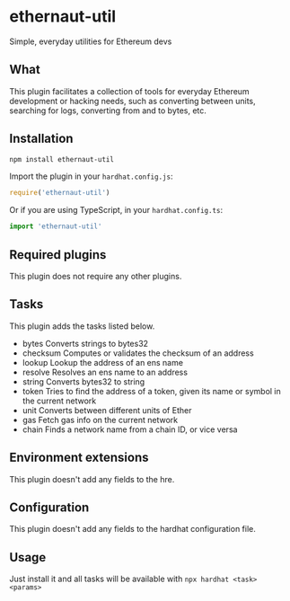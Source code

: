 # ethernaut-util

Simple, everyday utilities for Ethereum devs

## What

This plugin facilitates a collection of tools for everyday Ethereum development or hacking needs, such as converting between units, searching for logs, converting from and to bytes, etc.

## Installation

```bash
npm install ethernaut-util
```

Import the plugin in your `hardhat.config.js`:

```js
require('ethernaut-util')
```

Or if you are using TypeScript, in your `hardhat.config.ts`:

```ts
import 'ethernaut-util'
```

## Required plugins

This plugin does not require any other plugins.

## Tasks

This plugin adds the tasks listed below.

- bytes Converts strings to bytes32
- checksum Computes or validates the checksum of an address
- lookup Lookup the address of an ens name
- resolve Resolves an ens name to an address
- string Converts bytes32 to string
- token Tries to find the address of a token, given its name or symbol in the current network
- unit Converts between different units of Ether
- gas Fetch gas info on the current network
- chain Finds a network name from a chain ID, or vice versa

## Environment extensions

This plugin doesn't add any fields to the hre.

## Configuration

This plugin doesn't add any fields to the hardhat configuration file.

## Usage

Just install it and all tasks will be available with `npx hardhat <task> <params>`

